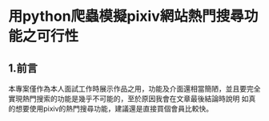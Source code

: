 # 用python爬蟲模擬pixiv網站熱門搜尋功能之可行性
## 1.前言
本專案僅作為本人面試工作時展示作品之用，功能及介面還相當簡陋，並且要完全實現熱門搜索的功能是幾乎不可能的，至於原因我會在文章最後結論時說明
如真的想要使用pixiv的熱門搜尋功能，建議還是直接買個會員比較快。
